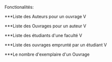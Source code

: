 Fonctionalités:

***Liste des Auteurs pour un ouvrage  V

***Liste des Ouvrages pour un auteur V

***Liste des étudiants d'une faculté V

***Liste des ouvrages emprunté par un étudiant V

***Le nombre d'exemplaire d'un Ouvrage 














